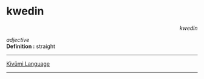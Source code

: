 
# kwedin

<div align="right"><i>kwedin</i></div>

*adjective*  
**Definition :** straight  

---

[Kivümi Language](../README.md)

---
